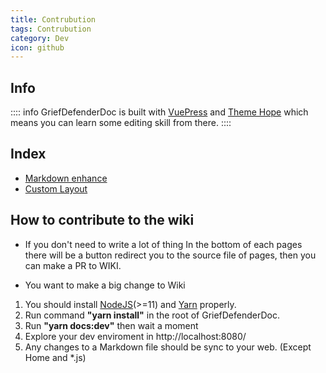 ```yaml
---
title: Contrubution
tags: Contrubution
category: Dev
icon: github
---
```


## Info
:::: info
GriefDefenderDoc is built with [VuePress](https://v1.vuepress.vuejs.org/) and [Theme Hope](https://vuepress-theme-hope.github.io/) which means you can learn some editing skill from there.
::::

## Index
- [Markdown enhance](https://vuepress-theme-hope.github.io/guide/markdown/intro/)
- [Custom Layout](https://vuepress-theme-hope.github.io/guide/layout/custom/)

## How to contribute to the wiki 
- If you don't need to write a lot of thing
In the bottom of each pages there will be a button redirect you to the source file of pages, then you can make a PR to WIKI.

- You want to make a big change to Wiki
1. You should install [NodeJS](https://nodejs.org/)(>=11) and [Yarn](https://yarnpkg.com/) properly.
2. Run command **"yarn install"** in the root of GriefDefenderDoc.
3. Run **"yarn docs:dev"** then wait a moment
4. Explore your dev enviroment in http://localhost:8080/
5. Any changes to a Markdown file should be sync to your web. (Except Home and *.js)
